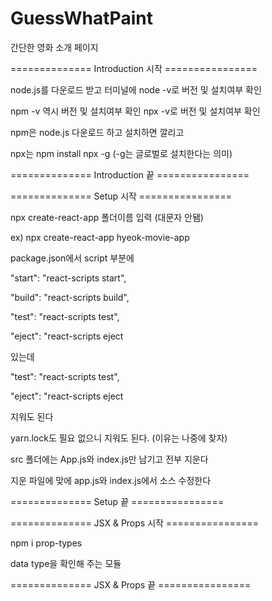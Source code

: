 # GuessWhatPaint

간단한 영화 소개 페이지

============== Introduction 시작 ================

node.js를 다운로드 받고 터미널에 node -v로 버전 및 설치여부 확인

npm -v 역시 버전 및 설치여부 확인 npx -v로 버전 및 설치여부 확인

npm은 node.js 다운로드 하고 설치하면 깔리고

npx는 npm install npx -g (-g는 글로벌로 설치한다는 의미)

============== Introduction 끝 ================

============== Setup 시작 ================

npx create-react-app 폴더이름 입력 (대문자 안됌)

ex) npx create-react-app hyeok-movie-app

package.json에서 script 부분에

"start": "react-scripts start",

"build": "react-scripts build",

"test": "react-scripts test",

"eject": "react-scripts eject

있는데

"test": "react-scripts test",

"eject": "react-scripts eject

지워도 된다

yarn.lock도 필요 없으니 지워도 된다. (이유는 나중에 찾자)

src 폴더에는 App.js와 index.js만 남기고 전부 지운다

지운 파일에 맞에 app.js와 index.js에서 소스 수정한다

============== Setup 끝 ================

============== JSX & Props 시작 ================

npm i prop-types

data type을 확인해 주는 모듈

============== JSX & Props 끝 ================
